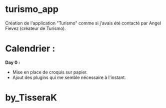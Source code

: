 # turismo_app

Création de l'application "Turismo" comme si j'avais été contacté par Angel Fievez (créateur de Turismo).

# Calendrier :
**Day 0 :** 
- Mise en place de croquis sur papier.
- Ajout des plugins qui me semble nécessaire à l'instant.

# by_TisseraK
